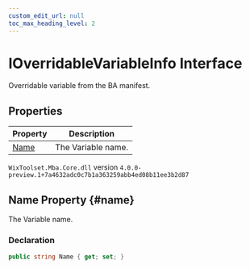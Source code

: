 ```yaml
---
custom_edit_url: null
toc_max_heading_level: 2
---
```

# IOverridableVariableInfo Interface
Overridable variable from the BA manifest.
## Properties
| Property | Description |
| ------ | ----------- |
| [Name](#name) | The Variable name. |
`WixToolset.Mba.Core.dll` version `4.0.0-preview.1+7a4632adc0c7b1a363259abb4ed08b11ee3b2d87`
## Name Property {#name}
The Variable name.
### Declaration
```cs
public string Name { get; set; } 
```
